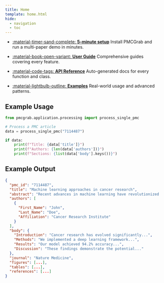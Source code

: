 ```yaml
---
title: Home
template: home.html
hide:
  - navigation
  - toc
---
```


<!-- Navigation Cards -->
<div class="grid cards" markdown>

- [:material-timer-sand-complete: **5-minute setup**](getting-started/quick-start.md)
  Install PMCGrab and run a multi-paper demo in minutes.

- [:material-book-open-variant: **User Guide**](user-guide/basic-usage.md)
  Comprehensive guides covering every feature.

- [:material-code-tags: **API Reference**](api/core.md)
  Auto-generated docs for every function and class.

- [:material-lightbulb-outline: **Examples**](examples/python-examples.md)
  Real-world usage and advanced patterns.

</div>

## Example Usage

```python
from pmcgrab.application.processing import process_single_pmc

# Process a PMC article
data = process_single_pmc("7114487")

if data:
    print(f"Title: {data['title']}")
    print(f"Authors: {len(data['authors'])}")
    print(f"Sections: {list(data['body'].keys())}")
```

## Example Output

```json
{
  "pmc_id": "7114487",
  "title": "Machine learning approaches in cancer research",
  "abstract": "Recent advances in machine learning have revolutionized...",
  "authors": [
    {
      "First_Name": "John",
      "Last_Name": "Doe",
      "Affiliation": "Cancer Research Institute"
    }
  ],
  "body": {
    "Introduction": "Cancer research has evolved significantly...",
    "Methods": "We implemented a deep learning framework...",
    "Results": "Our model achieved 94.2% accuracy...",
    "Discussion": "These findings demonstrate the potential..."
  },
  "journal": "Nature Medicine",
  "figures": [...],
  "tables": [...],
  "references": [...]
}
```
